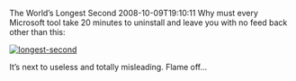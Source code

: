 The World’s Longest Second
2008-10-09T19:10:11
Why must every Microsoft tool take 20 minutes to uninstall and leave you with no feed back other than this:

[![longest-second](http://az667460.vo.msecnd.net/cdn/images/blog/TheWorldsLongestSecond_D54C/longestsecond_thumb.png)](http://az667460.vo.msecnd.net/cdn/images/blog/TheWorldsLongestSecond_D54C/longestsecond.png)

It’s next to useless and totally misleading. Flame off…
